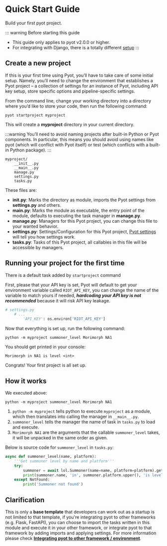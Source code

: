 # Quick Start Guide

Build your first pyot project.

::: warning Before starting this guide
* This guide only applies to pyot v2.0.0 or higher.
* For integrating with Django, there is a totally different [setup](django.html)
:::

## Create a new project

If this is your first time using Pyot, you’ll have to take care of some initial setup. Namely, you’ll need to change the environment that establishes a Pyot project – a collection of settings for an instance of Pyot, including API key setup, store specific options and pipeline-specific settings.

From the command line, change your working directory into a directory where you’d like to store your code, then run the following command:

```shell
pyot startproject myproject
```
This will create a **myproject** directory in your current directory.

:::warning
You’ll need to avoid naming projects after built-in Python or Pyot components. In particular, this means you should avoid using names like pyot (which will conflict with Pyot itself) or test (which conflicts with a built-in Python package).
:::

```shell
myproject/
    __init__.py
    __main__.py
    manage.py
    settings.py
    tasks.py
```

These files are:
* **__init__.py**: Marks the directory as module, imports the Pyot settings from **settings.py** and others.
* **__main__.py**: Marks the module as executable, the entry point of the module, defaults to executing the task manager in **manage.py**.
* **manage.py**: Managers for this Pyot project, you can change this file to your wanted behavior.
* **settings.py**: Settings/Configuration for this Pyot project, [Pyot settings](settings.html) will tell you how settings work.
* **tasks.py**: Tasks of this Pyot project, all callables in this file will be accessible by managers. 

## Running your project for the first time

There is a default task added by `startproject` command

First, please that your API key is set, Pyot will default to get your environment variable called `RIOT_API_KEY`, you can change the name of the variable to match yours if needed, ***hardcoding your API key is not recommended*** because it will risk API key leakage.

```python
# settings.py
    # ...
        'API_KEY': os.environ['RIOT_API_KEY'] 
```

Now that everything is set up, run the following command:

```shell
python -m myproject summoner_level Morimorph NA1
```

You should get printed in your console:
```shell
Morimorph in NA1 is level <int>
```

Congrats! Your first project is all set up.

## How it works

We executed above:
```shell
python -m myproject summoner_level Morimorph NA1
```

1. `python -m myproject` tells python to execute `myproject` as a module, which then translates into calling the manager in `__main__.py`.
2. `summoner_level` tells the manager the name of task in `tasks.py` to load and execute.
3. `Morimorph NA1` are the arguments that the callable `summoner_level` takes, it will be unpacked in the same order as given.

Below is source code for `summoner_level` in `tasks.py`:

```python
async def summoner_level(name, platform):
    '''Get summoner level by name and platform'''
    try:
        summoner = await lol.Summoner(name=name, platform=platform).get()
        print(summoner.name, 'in', summoner.platform.upper(), 'is level', summoner.level)
    except NotFound:
        print('Summoner not found')
```

## Clarification

This is only a **base template** that developers can work out as a startup is not limited to that template, if you're integrating pyot to other frameworks (e.g. Flask, FastAPI), you can choose to import the tasks written in this module and execute it in your other framework, or integrate pyot to that framework by adding imports and applying settings. For more information please check **[Integrating pyot to other framework / environment](/topics/integrating.html)**.
